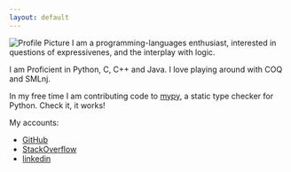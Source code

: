 ```yaml
---
layout: default
---
```

![Profile Picture](https://avatars2.githubusercontent.com/u/5108069)
I am a programming-languages enthusiast, interested in questions of expressivenes, and the interplay with logic.

I am Proficient in Python, C, C++ and Java. I love playing around with COQ and SMLnj.

In my free time I am contributing code to [mypy](http://github.com/python/mypy), a static type checker for Python. Check it, it works!

My accounts:
* [GitHub](https://github.com/elazarg)
* [StackOverflow](https://stackoverflow.com/users/2289509/elazar)
* [linkedin](https://www.linkedin.com/in/elazar-gershuni-110b345b)
